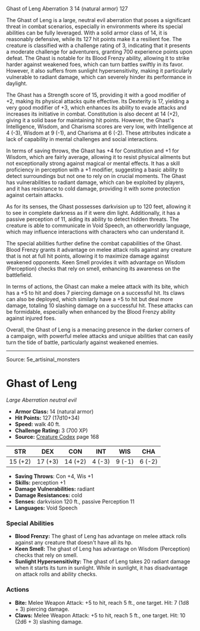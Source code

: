 <MonsterName/>Ghast of Leng</MonsterName>
<CreatureType/>Aberration</CreatureType>
<CR/>3</CR>
<AC/>14 (natural armor)</AC>
<HP/>127</HP>
<summary>The Ghast of Leng is a large, neutral evil aberration that poses a significant threat in combat scenarios, especially in environments where its special abilities can be fully leveraged. With a solid armor class of 14, it is reasonably defensive, while its 127 hit points make it a resilient foe. The creature is classified with a challenge rating of 3, indicating that it presents a moderate challenge for adventurers, granting 700 experience points upon defeat. The Ghast is notable for its Blood Frenzy ability, allowing it to strike harder against weakened foes, which can turn battles swiftly in its favor. However, it also suffers from sunlight hypersensitivity, making it particularly vulnerable to radiant damage, which can severely hinder its performance in daylight.</summary>

<detail>

The Ghast has a Strength score of 15, providing it with a good modifier of +2, making its physical attacks quite effective. Its Dexterity is 17, yielding a very good modifier of +3, which enhances its ability to evade attacks and increases its initiative in combat. Constitution is also decent at 14 (+2), giving it a solid base for maintaining hit points. However, the Ghast's Intelligence, Wisdom, and Charisma scores are very low, with Intelligence at 4 (-3), Wisdom at 9 (-1), and Charisma at 6 (-2). These attributes indicate a lack of capability in mental challenges and social interactions.

In terms of saving throws, the Ghast has +4 for Constitution and +1 for Wisdom, which are fairly average, allowing it to resist physical ailments but not exceptionally strong against magical or mental effects. It has a skill proficiency in perception with a +1 modifier, suggesting a basic ability to detect surroundings but not one to rely on in crucial moments. The Ghast has vulnerabilities to radiant damage, which can be exploited by players, and it has resistance to cold damage, providing it with some protection against certain attacks.

As for its senses, the Ghast possesses darkvision up to 120 feet, allowing it to see in complete darkness as if it were dim light. Additionally, it has a passive perception of 11, aiding its ability to detect hidden threats. The creature is able to communicate in Void Speech, an otherworldly language, which may influence interactions with characters who can understand it.

The special abilities further define the combat capabilities of the Ghast. Blood Frenzy grants it advantage on melee attack rolls against any creature that is not at full hit points, allowing it to maximize damage against weakened opponents. Keen Smell provides it with advantage on Wisdom (Perception) checks that rely on smell, enhancing its awareness on the battlefield.

In terms of actions, the Ghast can make a melee attack with its bite, which has a +5 to hit and does 7 piercing damage on a successful hit. Its claws can also be deployed, which similarly have a +5 to hit but deal more damage, totaling 10 slashing damage on a successful hit. These attacks can be formidable, especially when enhanced by the Blood Frenzy ability against injured foes. 

Overall, the Ghast of Leng is a menacing presence in the darker corners of a campaign, with powerful melee attacks and unique abilities that can easily turn the tide of battle, particularly against weakened enemies.</detail>



---

Source: 5e_artisinal_monsters

# Ghast of Leng

*Large* *Aberration* *neutral evil*

- **Armor Class:** 14 (natural armor)
- **Hit Points:** 127 (17d10+34)
- **Speed:** walk 40 ft.
- **Challenge Rating:** 3 (700 XP)
- **Source:** [Creature Codex](https://koboldpress.com/kpstore/product/creature-codex-for-5th-edition-dnd) page 168

| STR | DEX | CON | INT | WIS | CHA |
| --- | --- | --- | --- | --- | --- |
| 15 (+2) | 17 (+3) | 14 (+2) | 4 (-3) | 9 (-1) | 6 (-2) |

- **Saving Throws**: Con +4, Wis +1
- **Skills:** perception +1
- **Damage Vulnerabilities:** radiant
- **Damage Resistances:** cold
- **Senses:** darkvision 120 ft., passive Perception 11
- **Languages:** Void Speech

### Special Abilities

- **Blood Frenzy:** The ghast of Leng has advantage on melee attack rolls against any creature that doesn't have all its hp.
- **Keen Smell:** The ghast of Leng has advantage on Wisdom (Perception) checks that rely on smell.
- **Sunlight Hypersensitivity:** The ghast of Leng takes 20 radiant damage when it starts its turn in sunlight. While in sunlight, it has disadvantage on attack rolls and ability checks.

### Actions

- **Bite:** Melee Weapon Attack: +5 to hit, reach 5 ft., one target. Hit: 7 (1d8 + 3) piercing damage.
- **Claws:** Melee Weapon Attack: +5 to hit, reach 5 ft., one target. Hit: 10 (2d6 + 3) slashing damage.




